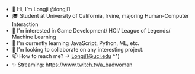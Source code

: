- 👋 Hi, I’m Longji @longjl1
- 🎓 Student at University of California, Irvine, majoring Human-Computer Interaction
- 👀 I’m interested in Game Development/ HCI/ League of Legends/ Machine Learning
- 🌱 I’m currently learning JavaScript, Python, ML, etc.
- 💞️ I’m looking to collaborate on any interesting project.
- 📫 How to reach me? -> Longjl1@uci.edu ^^)
- ✨ Streaming: https://www.twitch.tv/a_badwoman

<!---
longjl1/longjl1 is a ✨ special ✨ repository because its `README.md` (this file) appears on your GitHub profile.
You can click the Preview link to take a look at your changes.
--->
